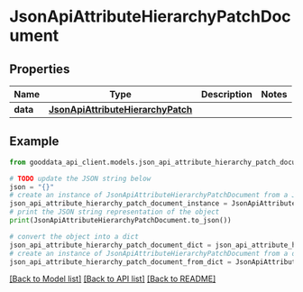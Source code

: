 # JsonApiAttributeHierarchyPatchDocument


## Properties

Name | Type | Description | Notes
------------ | ------------- | ------------- | -------------
**data** | [**JsonApiAttributeHierarchyPatch**](JsonApiAttributeHierarchyPatch.md) |  | 

## Example

```python
from gooddata_api_client.models.json_api_attribute_hierarchy_patch_document import JsonApiAttributeHierarchyPatchDocument

# TODO update the JSON string below
json = "{}"
# create an instance of JsonApiAttributeHierarchyPatchDocument from a JSON string
json_api_attribute_hierarchy_patch_document_instance = JsonApiAttributeHierarchyPatchDocument.from_json(json)
# print the JSON string representation of the object
print(JsonApiAttributeHierarchyPatchDocument.to_json())

# convert the object into a dict
json_api_attribute_hierarchy_patch_document_dict = json_api_attribute_hierarchy_patch_document_instance.to_dict()
# create an instance of JsonApiAttributeHierarchyPatchDocument from a dict
json_api_attribute_hierarchy_patch_document_from_dict = JsonApiAttributeHierarchyPatchDocument.from_dict(json_api_attribute_hierarchy_patch_document_dict)
```
[[Back to Model list]](../README.md#documentation-for-models) [[Back to API list]](../README.md#documentation-for-api-endpoints) [[Back to README]](../README.md)


